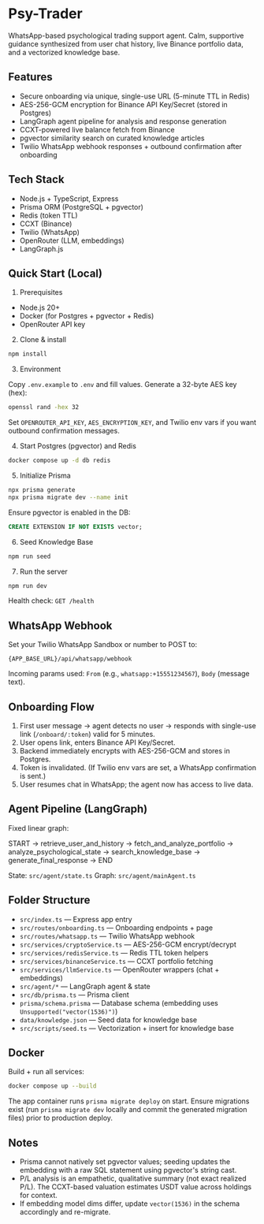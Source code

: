 # Psy-Trader

WhatsApp-based psychological trading support agent. Calm, supportive guidance synthesized from user chat history, live Binance portfolio data, and a vectorized knowledge base.

## Features

- Secure onboarding via unique, single-use URL (5-minute TTL in Redis)
- AES-256-GCM encryption for Binance API Key/Secret (stored in Postgres)
- LangGraph agent pipeline for analysis and response generation
- CCXT-powered live balance fetch from Binance
- pgvector similarity search on curated knowledge articles
- Twilio WhatsApp webhook responses + outbound confirmation after onboarding

## Tech Stack

- Node.js + TypeScript, Express
- Prisma ORM (PostgreSQL + pgvector)
- Redis (token TTL)
- CCXT (Binance)
- Twilio (WhatsApp)
- OpenRouter (LLM, embeddings)
- LangGraph.js

## Quick Start (Local)

1) Prerequisites

- Node.js 20+
- Docker (for Postgres + pgvector + Redis)
- OpenRouter API key

2) Clone & install

```bash
npm install
```

3) Environment

Copy `.env.example` to `.env` and fill values. Generate a 32-byte AES key (hex):

```bash
openssl rand -hex 32
```

Set `OPENROUTER_API_KEY`, `AES_ENCRYPTION_KEY`, and Twilio env vars if you want outbound confirmation messages.

4) Start Postgres (pgvector) and Redis

```bash
docker compose up -d db redis
```

5) Initialize Prisma

```bash
npx prisma generate
npx prisma migrate dev --name init
```

Ensure pgvector is enabled in the DB:

```sql
CREATE EXTENSION IF NOT EXISTS vector;
```

6) Seed Knowledge Base

```bash
npm run seed
```

7) Run the server

```bash
npm run dev
```

Health check: `GET /health`

## WhatsApp Webhook

Set your Twilio WhatsApp Sandbox or number to POST to:

```
{APP_BASE_URL}/api/whatsapp/webhook
```

Incoming params used: `From` (e.g., `whatsapp:+15551234567`), `Body` (message text).

## Onboarding Flow

1. First user message → agent detects no user → responds with single-use link (`/onboard/:token`) valid for 5 minutes.
2. User opens link, enters Binance API Key/Secret.
3. Backend immediately encrypts with AES-256-GCM and stores in Postgres.
4. Token is invalidated. (If Twilio env vars are set, a WhatsApp confirmation is sent.)
5. User resumes chat in WhatsApp; the agent now has access to live data.

## Agent Pipeline (LangGraph)

Fixed linear graph:

START → retrieve_user_and_history → fetch_and_analyze_portfolio → analyze_psychological_state → search_knowledge_base → generate_final_response → END

State: `src/agent/state.ts`
Graph: `src/agent/mainAgent.ts`

## Folder Structure

- `src/index.ts` — Express app entry
- `src/routes/onboarding.ts` — Onboarding endpoints + page
- `src/routes/whatsapp.ts` — Twilio WhatsApp webhook
- `src/services/cryptoService.ts` — AES-256-GCM encrypt/decrypt
- `src/services/redisService.ts` — Redis TTL token helpers
- `src/services/binanceService.ts` — CCXT portfolio fetching
- `src/services/llmService.ts` — OpenRouter wrappers (chat + embeddings)
- `src/agent/*` — LangGraph agent & state
- `src/db/prisma.ts` — Prisma client
- `prisma/schema.prisma` — Database schema (embedding uses `Unsupported("vector(1536)")`)
- `data/knowledge.json` — Seed data for knowledge base
- `src/scripts/seed.ts` — Vectorization + insert for knowledge base

## Docker

Build + run all services:

```bash
docker compose up --build
```

The app container runs `prisma migrate deploy` on start. Ensure migrations exist (run `prisma migrate dev` locally and commit the generated migration files) prior to production deploy.

## Notes

- Prisma cannot natively set pgvector values; seeding updates the embedding with a raw SQL statement using pgvector's string cast.
- P/L analysis is an empathetic, qualitative summary (not exact realized P/L). The CCXT-based valuation estimates USDT value across holdings for context.
- If embedding model dims differ, update `vector(1536)` in the schema accordingly and re-migrate.

